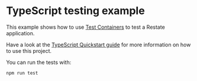 # TypeScript testing example

This example shows how to use [Test Containers](https://testcontainers.com/) to test a Restate application.

Have a look at the [TypeScript Quickstart guide](https://docs.restate.dev/get_started/quickstart?sdk=ts) for more information on how to use this project.

You can run the tests with:

```typescript
npm run test
```
